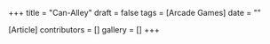 +++
title = "Can-Alley"
draft = false
tags = [Arcade Games]
date = ""

[Article]
contributors = []
gallery = []
+++